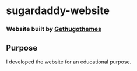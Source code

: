 # sugardaddy-website
### Website built by [Gethugothemes](https://github.com/gethugothemes/)

## Purpose
I developed the website for an educational purpose.
